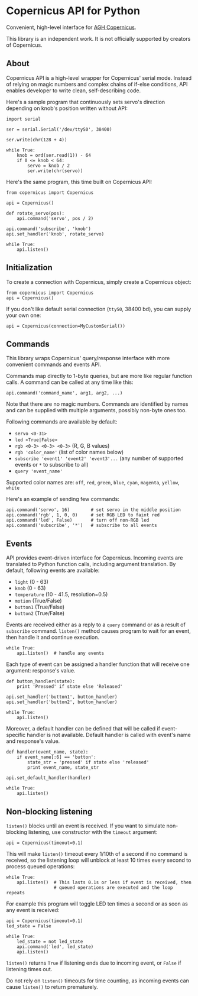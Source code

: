 # Copernicus API for Python

Convenient, high-level interface for [AGH Copernicus](http://home.agh.edu.pl/~tszydlo/copernicus/).

This library is an independent work. It is not officially supported by creators of Copernicus.

## About

Copernicus API is a high-level wrapper for Copernicus' serial mode. Instead of relying on magic numbers and complex chains of if-else conditions, API enables developer to write clean, self-describing code.

Here's a sample program that continuously sets servo's direction depending on knob's position written without API:

    import serial

    ser = serial.Serial('/dev/ttyS0', 38400)

    ser.write(chr(128 + 4))

    while True:
        knob = ord(ser.read(1)) - 64
        if 0 <= knob < 64:
            servo = knob / 2
            ser.write(chr(servo)) 

Here's the same program, this time built on Copernicus API:

    from copernicus import Copernicus

    api = Copernicus()

    def rotate_servo(pos):
        api.command('servo', pos / 2)

    api.command('subscribe', 'knob')
    api.set_handler('knob', rotate_servo)

    while True:
        api.listen()

## Initialization

To create a connection with Copernicus, simply create a Copernicus object:

    from copernicus import Copernicus
    api = Copernicus()

If you don't like default serial connection (`ttyS0`, 38400 bd), you can supply your own one:

    api = Copernicus(connection=MyCustomSerial())

## Commands

This library wraps Copernicus' query/response interface with more convenient commands and events API.

Commands map directly to 1-byte queries, but are more like regular function calls. A command can be called at any time like this:

    api.command('command_name', arg1, arg2, ...)

Note that there are no magic numbers. Commands are identified by names and can be supplied with multiple arguments, possibly non-byte ones too.

Following commands are available by default:

- `servo <0-31>`
- `led <True|False>`
- `rgb <0-3> <0-3> <0-3>` (R, G, B values)
- `rgb 'color_name'` (list of color names below)
- `subscribe 'event1' 'event2' 'event3'...` (any number of supported events or `*` to subscribe to all)
- `query 'event_name'`

Supported color names are: `off`, `red`, `green`, `blue`, `cyan`, `magenta`, `yellow`, `white`

Here's an example of sending few commands:

    api.command('servo', 16)        # set servo in the middle position
    api.command('rgb', 1, 0, 0)     # set RGB LED to faint red
    api.command('led', False)       # turn off non-RGB led
    api.command('subscribe', '*')   # subscribe to all events

## Events

API provides event-driven interface for Copernicus. Incoming events are translated to Python function calls, including argument translation. By default, following events are available:

- `light` (0 - 63)
- `knob` (0 - 63)
- `temperature` (10 - 41.5, resolution=0.5)
- `motion` (True/False)
- `button1` (True/False)
- `button2` (True/False)

Events are received either as a reply to a `query` command or as a result of `subscribe` command. `listen()` method causes program to wait for an event, then handle it and continue execution.

    while True:
        api.listen()  # handle any events

Each type of event can be assigned a handler function that will receive one argument: response's value.

    def button_handler(state):
        print 'Pressed' if state else 'Released'

    api.set_handler('button1', button_handler)
    api.set_handler('button2', button_handler)

    while True:
        api.listen()

Moreover, a default handler can be defined that will be called if event-specific handler is not available. Default handler is called with event's name and response's value.

    def handler(event_name, state):
        if event_name[:6] == 'button':
            state_str = 'pressed' if state else 'released'
            print event_name, state_str

    api.set_default_handler(handler)

    while True:
        api.listen()


## Non-blocking listening

`listen()` blocks until an event is received. If you want to simulate non-blocking listening, use constructor with the `timeout` argument:

    api = Copernicus(timeout=0.1)
    
This will make `listen()` timeout every 1/10th of a second if no command is received, so the listening loop will unblock at least 10 times every second to process queued operations:

    while True:
        api.listen()  # This lasts 0.1s or less if event is received, then
                      # queued operations are executed and the loop repeats

For example this program will toggle LED ten times a second or as soon as any event is received:

    api = Copernicus(timeout=0.1)
    led_state = False

    while True:
        led_state = not led_state
        api.command('led', led_state)
        api.listen()
        
`listen()` returns `True` if listening ends due to incoming event, or `False` if listening times out.

Do not rely on `listen()` timeouts for time counting, as incoming events can cause `listen()` to return prematurely.
